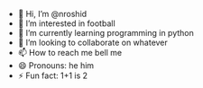 - 👋 Hi, I’m @nroshid
- 👀 I’m interested in football
- 🌱 I’m currently learning programming in python
- 💞️ I’m looking to collaborate on whatever
- 📫 How to reach me bell me
- 😄 Pronouns: he him
- ⚡ Fun fact: 1+1 is 2

<!---
nroshid/nroshid is a ✨ special ✨ repository because its `README.md` (this file) appears on your GitHub profile.
You can click the Preview link to take a look at your changes.
--->
